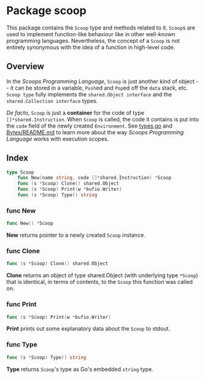 # Package scoop

This package contains the `Scoop` type and methods related to it. `Scoop`s are
used to implement function-like behaviour like in other well-known programming
languages. Nevertheless, the concept of a `Scoop` is not entirely synonymous
with the idea of a function in high-level code.



## Overview

In the *Scoops Programming Language*, `Scoop` is just another kind of object --
it can be stored in a variable, `Push`ed and `Pop`ed off the `data` stack, etc.
`Scoop type` fully implements the `shared.Object interface` and the
`shared.Collection interface` types.

*De facto*, `Scoop` is just a **container** for the code of type
`[]*shared.Instruction`. When `Scoop` is called, the code it contains is put
into the `code` field of the newly created `Environment`. See 
[types.go](../../Bytes/types.go) and [Bytes/README.md](../../Bytes/README.md)
to learn more about the way *Scoops Programming Language* works with execution
scopes.



## Index

```go
type Scoop
    func New(name string, code []*shared.Instruction) *Scoop
    func (s *Scoop) Clone() shared.Object
    func (s *Scoop) Print(w *bufio.Writer)
    func (s *Scoop) Type() string
```


### func New

```go
func New() *Scoop
```

**New** returns pointer to a newly created `Scoop` instance.


### func Clone

```go
func (s *Scoop) Clone() shared.Object
```

**Clone** returns an object of type shared.Object (with underlying type
`*Scoop`) that is identical, in terms of contents, to the `Scoop` this function
was called on.


### func Print

```go
func (s *Scoop) Print(w *bufio.Writer)
```

**Print** prints out some explanatory data about the `Scoop` to stdout.


### func Type

```go
func (s *Scoop) Type() string
```

**Type** returns `Scoop`'s type as Go's embedded `string` type.